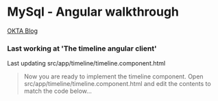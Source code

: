 # MySql - Angular walkthrough
[OKTA Blog](https://developer.okta.com/blog/2019/08/16/angular-mysql-express)

### Last working at 'The timeline angular client'
Last updating src/app/timeline/timeline.component.html 
> Now you are ready to implement the timeline component. Open src/app/timeline/timeline.component.html and edit the contents to match the code below...